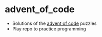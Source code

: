 # advent_of_code
- Solutions of the [advent of code](https://adventofcode.com) puzzles
- Play repo to practice programming
